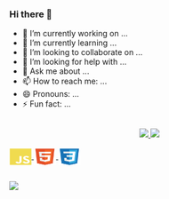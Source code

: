 ### Hi there 👋




- 🔭 I’m currently working on ...
- 🌱 I’m currently learning ...
- 👯 I’m looking to collaborate on ...
- 🤔 I’m looking for help with ...
- 💬 Ask me about ...
- 📫 How to reach me: ...
- 😄 Pronouns: ...
- ⚡ Fun fact: ...

##

<div align="center">
  <a href="https://github.com/RodolfooSilva">
    <img height="180em" src="https://github-readme-stats.vercel.app/api?username=RodolfooSilva&show_icons=true&theme=onedark&include_all_commits=true&count_private=onedark"/>
<img height="180em" src="https://github-readme-stats.vercel.app/api/top-langs/?username=RodolfooSilva&layout=compact&langs_count=7&theme=onedark"/>
    
</div>
  
  <div style="display: inline_block"><br>
  <img align="center" alt="rodo-Js" height="30" width="40" src="https://raw.githubusercontent.com/devicons/devicon/master/icons/javascript/javascript-plain.svg">
   <img align="center" alt="rodo-HTML" height="30" width="40" src="https://raw.githubusercontent.com/devicons/devicon/master/icons/html5/html5-original.svg">
  <img align="center" alt="rodo-CSS" height="30" width="40" src="https://raw.githubusercontent.com/devicons/devicon/master/icons/css3/css3-original.svg">
   
</div>

##
  
  <div> 
        <a href="https:https://www.linkedin.com/in/rodolfo-silva-b8a05b14a/" target="_blank"><img src="https://img.shields.io/badge/-LinkedIn-%230077B5?style=for-the-badge&logo=linkedin&logoColor=white" target="_blank"></a> 
  </div>
